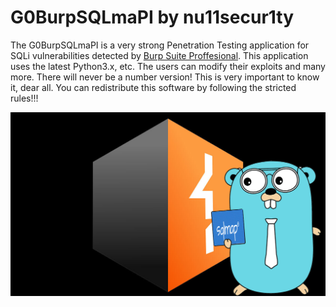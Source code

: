 # G0BurpSQLmaPI by nu11secur1ty

The G0BurpSQLmaPI is a very strong Penetration Testing application for SQLi vulnerabilities detected by [Burp Suite Proffesional](https://portswigger.net/burp/releases#professional).
This application uses the latest Python3.x, etc. The users can modify their exploits and many more.
There will never be a number version! This is very important to know it, dear all. You can redistribute this software by following the stricted rules!!!

![](https://github.com/nu11secur1ty/G0BurpSQLmaPI/blob/main/Docs/G0BurpSQLmaPI.png)
